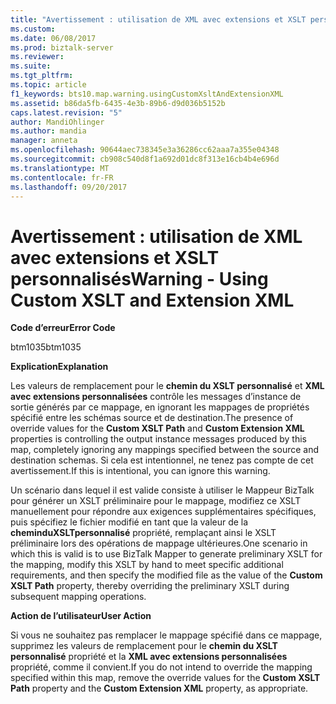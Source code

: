 ```yaml
---
title: "Avertissement : utilisation de XML avec extensions et XSLT personnalisé | Documents Microsoft"
ms.custom: 
ms.date: 06/08/2017
ms.prod: biztalk-server
ms.reviewer: 
ms.suite: 
ms.tgt_pltfrm: 
ms.topic: article
f1_keywords: bts10.map.warning.usingCustomXsltAndExtensionXML
ms.assetid: b86da5fb-6435-4e3b-89b6-d9d036b5152b
caps.latest.revision: "5"
author: MandiOhlinger
ms.author: mandia
manager: anneta
ms.openlocfilehash: 90644aec738345e3a36286cc62aaa7a355e04348
ms.sourcegitcommit: cb908c540d8f1a692d01dc8f313e16cb4b4e696d
ms.translationtype: MT
ms.contentlocale: fr-FR
ms.lasthandoff: 09/20/2017
---
```

# <a name="warning---using-custom-xslt-and-extension-xml"></a><span data-ttu-id="280a7-102">Avertissement : utilisation de XML avec extensions et XSLT personnalisés</span><span class="sxs-lookup"><span data-stu-id="280a7-102">Warning - Using Custom XSLT and Extension XML</span></span>
<span data-ttu-id="280a7-103">**Code d’erreur**</span><span class="sxs-lookup"><span data-stu-id="280a7-103">**Error Code**</span></span>  
  
 <span data-ttu-id="280a7-104">btm1035</span><span class="sxs-lookup"><span data-stu-id="280a7-104">btm1035</span></span>  
  
 <span data-ttu-id="280a7-105">**Explication**</span><span class="sxs-lookup"><span data-stu-id="280a7-105">**Explanation**</span></span>  
  
 <span data-ttu-id="280a7-106">Les valeurs de remplacement pour le **chemin du XSLT personnalisé** et **XML avec extensions personnalisées** contrôle les messages d’instance de sortie générés par ce mappage, en ignorant les mappages de propriétés spécifié entre les schémas source et de destination.</span><span class="sxs-lookup"><span data-stu-id="280a7-106">The presence of override values for the **Custom XSLT Path** and **Custom Extension XML** properties is controlling the output instance messages produced by this map, completely ignoring any mappings specified between the source and destination schemas.</span></span> <span data-ttu-id="280a7-107">Si cela est intentionnel, ne tenez pas compte de cet avertissement.</span><span class="sxs-lookup"><span data-stu-id="280a7-107">If this is intentional, you can ignore this warning.</span></span>  
  
 <span data-ttu-id="280a7-108">Un scénario dans lequel il est valide consiste à utiliser le Mappeur BizTalk pour générer un XSLT préliminaire pour le mappage, modifiez ce XSLT manuellement pour répondre aux exigences supplémentaires spécifiques, puis spécifiez le fichier modifié en tant que la valeur de la **cheminduXSLTpersonnalisé** propriété, remplaçant ainsi le XSLT préliminaire lors des opérations de mappage ultérieures.</span><span class="sxs-lookup"><span data-stu-id="280a7-108">One scenario in which this is valid is to use BizTalk Mapper to generate preliminary XSLT for the mapping, modify this XSLT by hand to meet specific additional requirements, and then specify the modified file as the value of the **Custom XSLT Path** property, thereby overriding the preliminary XSLT during subsequent mapping operations.</span></span>  
  
 <span data-ttu-id="280a7-109">**Action de l’utilisateur**</span><span class="sxs-lookup"><span data-stu-id="280a7-109">**User Action**</span></span>  
  
 <span data-ttu-id="280a7-110">Si vous ne souhaitez pas remplacer le mappage spécifié dans ce mappage, supprimez les valeurs de remplacement pour le **chemin du XSLT personnalisé** propriété et la **XML avec extensions personnalisées** propriété, comme il convient.</span><span class="sxs-lookup"><span data-stu-id="280a7-110">If you do not intend to override the mapping specified within this map, remove the override values for the **Custom XSLT Path** property and the **Custom Extension XML** property, as appropriate.</span></span>